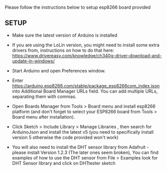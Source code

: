 Please follow the instructions below to setup esp8266 board provided

## SETUP

- Make sure the latest version of Arduino is installed
- If you are using the LoLin version, you might need to install some extra drivers from, instructions on how to do that here: https://www.drivereasy.com/knowledge/ch340g-driver-download-and-update-in-windows/
- Start Arduino and open Preferences window.

- Enter https://arduino.esp8266.com/stable/package_esp8266com_index.json into Additional Board Manager URLs field. You can add multiple URLs, separating them with commas.
- Open Boards Manager from Tools > Board menu and install esp8266 platform (and don't forget to select your ESP8266 board from Tools > Board menu after installation).
- Click Sketch > Include Library > Manage Libraries , then search for ArduinoJson and install the latest v5 (you need to specifically install version 5 otherwise the code provided won't work)
- You will also need to install the DHT sensor library from Adafruit - please install Version 1.2.3 (The later ones seem broken), You can find examples of how to use the DHT sensor from File > Examples look for DHT Sensor library and click on DHTtester sketch

